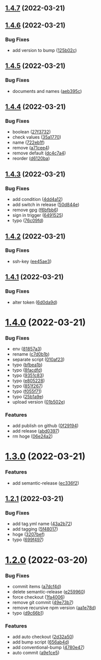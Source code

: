 ## [1.4.7](https://github.com/nonanonno/semantic-release-sample/compare/v1.4.6...v1.4.7) (2022-03-21)



## [1.4.6](https://github.com/nonanonno/semantic-release-sample/compare/v1.4.5...v1.4.6) (2022-03-21)


### Bug Fixes

* add version to bump ([125b02c](https://github.com/nonanonno/semantic-release-sample/commit/125b02c3b1c156d1fe2454172e5df8355816ac38))



## [1.4.5](https://github.com/nonanonno/semantic-release-sample/compare/v1.4.4...v1.4.5) (2022-03-21)


### Bug Fixes

* documents and names ([aeb395c](https://github.com/nonanonno/semantic-release-sample/commit/aeb395c08eae3d0d6d120642be33517bd876563a))



## [1.4.4](https://github.com/nonanonno/semantic-release-sample/compare/v1.4.3...v1.4.4) (2022-03-21)


### Bug Fixes

* boolean ([27f3732](https://github.com/nonanonno/semantic-release-sample/commit/27f37326ac7f8977fea5e0063c8d1c05a1ab236a))
* check values ([35a1770](https://github.com/nonanonno/semantic-release-sample/commit/35a17700f52848a1dc8b014bdeb3c08b5e521da5))
* name ([722eb1f](https://github.com/nonanonno/semantic-release-sample/commit/722eb1fb55cad904631ec0dd2cec290913244874))
* remove ([a71cee4](https://github.com/nonanonno/semantic-release-sample/commit/a71cee4816554ad8d75b61dfb2258f9dbcac30fa))
* remove default ([dc4c7a4](https://github.com/nonanonno/semantic-release-sample/commit/dc4c7a4601e6c71627c1818ac5350caa46421e2a))
* reorder ([d6120ba](https://github.com/nonanonno/semantic-release-sample/commit/d6120bab8fce94b9da293f34ed4f1671ce6edb21))



## [1.4.3](https://github.com/nonanonno/semantic-release-sample/compare/v1.4.2...v1.4.3) (2022-03-21)


### Bug Fixes

* add condition ([4dd4a12](https://github.com/nonanonno/semantic-release-sample/commit/4dd4a12394d3ca11cc1684d5024322cfb20ce687))
* add switch in release ([50d844e](https://github.com/nonanonno/semantic-release-sample/commit/50d844e0e0d16259f3563e3db23873688798c488))
* remove gpg ([f6bfbb6](https://github.com/nonanonno/semantic-release-sample/commit/f6bfbb6812cf38fe0c75bd8678c622f328203937))
* sign in trigger ([6491525](https://github.com/nonanonno/semantic-release-sample/commit/6491525ee0447b2a1a27a3f00f3a29589a5f517a))
* typo ([76c09fd](https://github.com/nonanonno/semantic-release-sample/commit/76c09fd6e36a7bfb426d2ea7916c9a22c9bdce79))



## [1.4.2](https://github.com/nonanonno/semantic-release-sample/compare/v1.4.1...v1.4.2) (2022-03-21)


### Bug Fixes

* ssh-key ([ee45ae3](https://github.com/nonanonno/semantic-release-sample/commit/ee45ae3ea8d1007a1dfa88dd609650a1e58826e9))



## [1.4.1](https://github.com/nonanonno/semantic-release-sample/compare/v1.4.0...v1.4.1) (2022-03-21)


### Bug Fixes

* alter token ([6d0da9d](https://github.com/nonanonno/semantic-release-sample/commit/6d0da9d4cf8b12c1a14f990221120107cb1b2e74))



# [1.4.0](https://github.com/nonanonno/semantic-release-sample/compare/v1.3.0...v1.4.0) (2022-03-21)


### Bug Fixes

* env ([81857a3](https://github.com/nonanonno/semantic-release-sample/commit/81857a3b4f0c342647f7b2ac2309306d5c159f10))
* rename ([c7d0b1b](https://github.com/nonanonno/semantic-release-sample/commit/c7d0b1b4c9ffdb688a9dfba090d2897247655b0e))
* separate script ([010af23](https://github.com/nonanonno/semantic-release-sample/commit/010af233304ba12accabc44d949b2877d143a259))
* typo ([bfbea1b](https://github.com/nonanonno/semantic-release-sample/commit/bfbea1b59419b317c39ecf3f95540eb9db30d0d3))
* typo ([8facdfd](https://github.com/nonanonno/semantic-release-sample/commit/8facdfd9c9d1f16b5ce19313907ce05c4451687b))
* typo ([9351c83](https://github.com/nonanonno/semantic-release-sample/commit/9351c83118fd58fd28542ddd6ac7f0f1b7d3f2d8))
* typo ([e805228](https://github.com/nonanonno/semantic-release-sample/commit/e80522866d925c5d3c8b37c911b35b63fd0d47b7))
* typo ([851f267](https://github.com/nonanonno/semantic-release-sample/commit/851f26701705eb5e1ca061db3f32dedd27e7175f))
* typo ([f055f71](https://github.com/nonanonno/semantic-release-sample/commit/f055f71da796c2ff0d8e858a1a1cbe18d82c6e31))
* typo ([25b1a9e](https://github.com/nonanonno/semantic-release-sample/commit/25b1a9efb852747190c43f60bb2a74125c3f313e))
* upload version ([01b502e](https://github.com/nonanonno/semantic-release-sample/commit/01b502efa0bd54af68c0b0faf91ce569737f7bcb))


### Features

* add publish on github ([0f29194](https://github.com/nonanonno/semantic-release-sample/commit/0f291944705364eb62ab367a984e9c08892f72d5))
* add release ([abd0397](https://github.com/nonanonno/semantic-release-sample/commit/abd0397b073e755b69ff8d7cea0de2a0d7845a75))
* rm hoge ([06e24a2](https://github.com/nonanonno/semantic-release-sample/commit/06e24a24f7aca5d786e37f0dd16f34755572ddb8))



# [1.3.0](https://github.com/nonanonno/semantic-release-sample/compare/v1.2.1...v1.3.0) (2022-03-21)


### Features

* add semantic-release ([ec336f2](https://github.com/nonanonno/semantic-release-sample/commit/ec336f246b283f8403b8db0ad6869e281c1e05d4))



## [1.2.1](https://github.com/nonanonno/semantic-release-sample/compare/v1.2.0...v1.2.1) (2022-03-21)


### Bug Fixes

* add tag.yml name ([43a2b72](https://github.com/nonanonno/semantic-release-sample/commit/43a2b727b0263ef2079ef41604eb1f58b5f2256b))
* add tagging ([5f48017](https://github.com/nonanonno/semantic-release-sample/commit/5f4801746f55d71fd08ed7e26cbf74b53aaffb20))
* hoge ([3207bef](https://github.com/nonanonno/semantic-release-sample/commit/3207beffdad3d1dc7bafc79f56a46ef15ee8cede))
* typo ([699f497](https://github.com/nonanonno/semantic-release-sample/commit/699f497e1a9c2ad40982ba2ba535219b9d7e1887))



# [1.2.0](https://github.com/nonanonno/semantic-release-sample/compare/v1.1.0...v1.2.0) (2022-03-20)


### Bug Fixes

* commit items ([a7dcf4d](https://github.com/nonanonno/semantic-release-sample/commit/a7dcf4d069291f8df63d1c7d92196c5a61f0c7a6))
* delete semantic-release ([e259960](https://github.com/nonanonno/semantic-release-sample/commit/e259960ce0e452361f2eb6e5ee4138c42b5c1dcd))
* force checkout ([1fa4006](https://github.com/nonanonno/semantic-release-sample/commit/1fa400627c8145df3576a524779ea9030b734912))
* remove git commit ([49e73b7](https://github.com/nonanonno/semantic-release-sample/commit/49e73b77a858379194e43c18f26bf5ba50e8fe21))
* remove recursive npm version ([aa1e78d](https://github.com/nonanonno/semantic-release-sample/commit/aa1e78d4c1ca8aea9b48f9ece9b69b07d576c1af))
* typo ([d9c66b1](https://github.com/nonanonno/semantic-release-sample/commit/d9c66b18d30103b7c7023e40cc590a87d44c0646))


### Features

* add auto checkout ([2d32a50](https://github.com/nonanonno/semantic-release-sample/commit/2d32a50e054902941172376ef646a5b699c11249))
* add bump script ([656ab4d](https://github.com/nonanonno/semantic-release-sample/commit/656ab4d98b8e1351255892debc3428dc2de38623))
* add conventional-bump ([4780e47](https://github.com/nonanonno/semantic-release-sample/commit/4780e4714cd51ace4c2440df65aa8fe6a1366594))
* auto commit ([a9e1ce5](https://github.com/nonanonno/semantic-release-sample/commit/a9e1ce5dcb1d264f5c22e0cc0378c8efb7707f3c))



